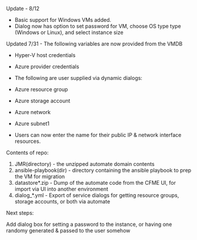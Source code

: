 Update - 8/12 

- Basic support for Windows VMs added.
- Dialog now has option to set password for VM, choose OS type type (Windows or Linux), and select instance size


Updated 7/31 - The following variables are now provided from the VMDB

- Hyper-V host credentials
- Azure provider credentials

- The following are user supplied via dynamic dialogs:

- Azure resource group
- Azure storage account
- Azure network
- Azure subnet1

- Users can now enter the name for their public IP & network interface resources.

Contents of repo:

1. JMR(directory) - the unzipped automate domain contents
2. ansible-playbook(dir) - directory containing the ansible playbook to prep the VM for migration
3. datastore*.zip - Dump of the automate code from the CFME UI, for import via UI into another environment
4. dialog_*.yml - Export of service dialogs for getting resource groups, storage accounts, or both via automate



Next steps:  

Add dialog box for setting a password to the instance, or having one randomy generated & passed to the user somehow
